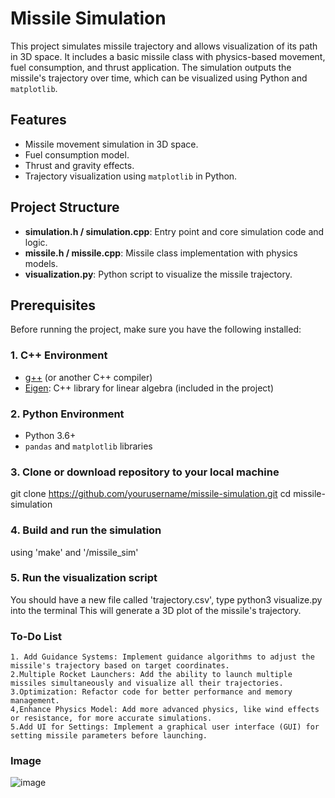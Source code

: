 # Missile Simulation

This project simulates missile trajectory and allows visualization of its path in 3D space. It includes a basic missile class with physics-based movement, fuel consumption, and thrust application. The simulation outputs the missile's trajectory over time, which can be visualized using Python and `matplotlib`.

## Features
- Missile movement simulation in 3D space.
- Fuel consumption model.
- Thrust and gravity effects.
- Trajectory visualization using `matplotlib` in Python.

## Project Structure
- **simulation.h / simulation.cpp**: Entry point and core simulation code and logic.
- **missile.h / missile.cpp**: Missile class implementation with physics models.
- **visualization.py**: Python script to visualize the missile trajectory.

## Prerequisites

Before running the project, make sure you have the following installed:

### 1. C++ Environment
- [g++](https://gcc.gnu.org/) (or another C++ compiler)
- [Eigen](https://eigen.tuxfamily.org/dox/): C++ library for linear algebra (included in the project)

### 2. Python Environment
- Python 3.6+
- `pandas` and `matplotlib` libraries

### 3. Clone or download repository to your local machine
git clone https://github.com/yourusername/missile-simulation.git
cd missile-simulation

### 4. Build and run the simulation
using 'make' and '/missile_sim'

### 5. Run the visualization script
You should have a new file called 'trajectory.csv', type python3 visualize.py into the terminal
This will generate a 3D plot of the missile's trajectory.

### To-Do List

    1. Add Guidance Systems: Implement guidance algorithms to adjust the missile's trajectory based on target coordinates.
    2.Multiple Rocket Launchers: Add the ability to launch multiple missiles simultaneously and visualize all their trajectories.
    3.Optimization: Refactor code for better performance and memory management.
    4,Enhance Physics Model: Add more advanced physics, like wind effects or resistance, for more accurate simulations.
    5.Add UI for Settings: Implement a graphical user interface (GUI) for setting missile parameters before launching.

### Image
![image](https://github.com/user-attachments/assets/35ca6895-8aa2-455c-b3b2-da733b2eae7c)
